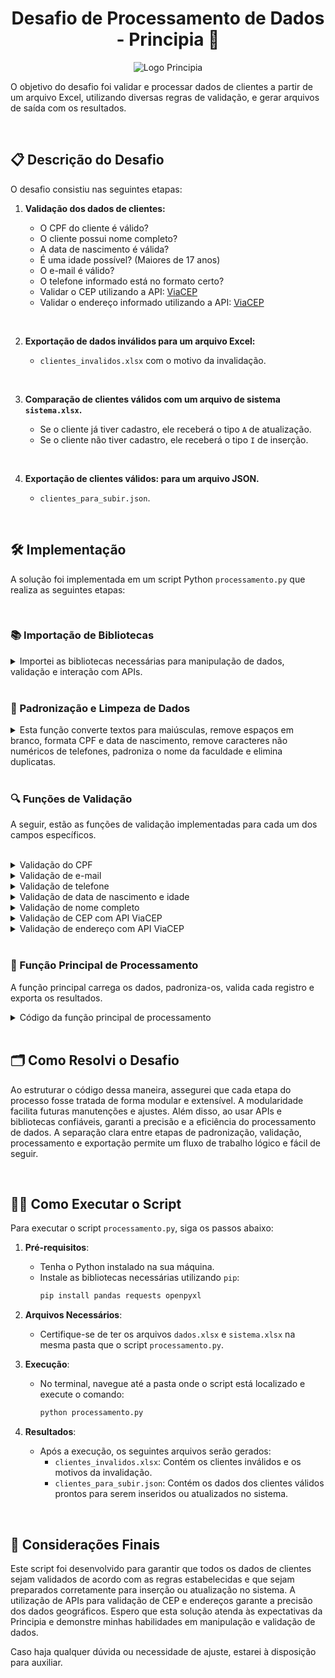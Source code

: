 <h1 align='center'>Desafio de Processamento de Dados - Principia 🚀</h1>

<p align="center">
  <img src="https://c5gwmsmjx1.execute-api.us-east-1.amazonaws.com/prod/dados_processo_seletivo/logo_empresa/147549/principia.jpg" alt="Logo Principia">
</p>

O objetivo do desafio foi validar e processar dados de clientes a partir de um arquivo Excel, utilizando diversas regras de validação, e gerar arquivos de saída com os resultados.

<br>

## 📋 Descrição do Desafio

O desafio consistiu nas seguintes etapas:
1. **Validação dos dados de clientes:**

   - O CPF do cliente é válido?
   - O cliente possui nome completo?
   - A data de nascimento é válida?
   - É uma idade possível? (Maiores de 17 anos)
   - O e-mail é válido?
   - O telefone informado está no formato certo?
   - Validar o CEP utilizando a API: [ViaCEP](https://viacep.com.br/)
   - Validar o endereço informado utilizando a API: [ViaCEP](https://viacep.com.br/)

<br>

2. **Exportação de dados inválidos para um arquivo Excel:**

    - `clientes_invalidos.xlsx` com o motivo da invalidação.

<br>

3. **Comparação de clientes válidos com um arquivo de sistema `sistema.xlsx`.**

   - Se o cliente já tiver cadastro, ele receberá o tipo `A` de atualização.
   - Se o cliente não tiver cadastro, ele receberá o tipo `I` de inserção.

<br>

4. **Exportação de clientes válidos: para um arquivo JSON.**

    - `clientes_para_subir.json`.

<br>

## 🛠 Implementação

A solução foi implementada em um script Python `processamento.py` que realiza as seguintes etapas:

<br>

### 📚 Importação de Bibliotecas


<details>

  <summary>Importei as bibliotecas necessárias para manipulação de dados, validação e interação com APIs.</summary>

```python
import pandas as pd
import re
import requests
from datetime import datetime
import json
```
</details>


<br>

### 🔧 Padronização e Limpeza de Dados

<details>
  <summary>Esta função converte textos para maiúsculas, remove espaços em branco, formata CPF e data de nascimento, remove caracteres não numéricos de telefones, padroniza o nome da faculdade e elimina duplicatas.</summary>

```python
def padronizar_e_limpar_dados(df):
    df['NOME'] = df['NOME'].str.upper().str.strip()
    df['Endereço'] = df['Endereço'].str.upper().str.strip()
    df['Bairro'] = df['Bairro'].str.upper().str.strip()
    df['Cidade'] = df['Cidade'].str.upper().str.strip()
    df['Estado'] = df['Estado'].str.upper().str.strip()
    df['Curso'] = df['Curso'].str.upper().str.strip()
    df['CPF'] = df['CPF'].apply(lambda x: re.sub(r'\D', '', str(x)).zfill(11)).str.strip()
    df['Data de Nascimento'] = pd.to_datetime(df['Data de Nascimento'], errors='coerce').dt.strftime('%Y-%m-%d').str.strip()
    df['Telefone'] = df['Telefone'].apply(lambda x: re.sub(r'\D', '', str(x)).strip())
    df['Faculdade'] = df['Faculdade'].str.lower().str.strip()
    df = df.drop_duplicates()
    return df
```
</details>

<br>

### 🔍 Funções de Validação

A seguir, estão as funções de validação implementadas para cada um dos campos específicos.

<br>

<details>
<summary>Validação do CPF</summary>

```python
# Verifica se o CPF é válido usando dígitos verificadores.
def validar_cpf(cpf):
    cpf = re.sub(r'\D', '', str(cpf)).zfill(11)
    if len(cpf) != 11:
        return False
    if cpf in [cpf[0] * 11 for _ in range(10)]:
        return False
    for i in range(9, 11):
        value = sum((int(cpf[num]) * ((i+1) - num) for num in range(0, i)))
        digit = ((value * 10) % 11) % 10
        if digit != int(cpf[i]):
            return False
    return True
```
</details>


<details>
<summary>Validação de e-mail</summary>

```python
# Verifica se o e-mail está no formato correto usando expressões regulares.
def validar_email(email):
    pattern = r'^[\w\.-]+@[\w\.-]+\.\w+$'
    return re.match(pattern, email) is not None
```
</details>


<details>
<summary>Validação de telefone</summary>

```python
#  Verifica se o telefone está no formato correto (10 ou 11 dígitos).
def validar_telefone(telefone):
    return re.match(r'^\d{10,11}$', str(telefone)) is not None
```
</details>


<details>
<summary>Validação de data de nascimento e idade</summary>

```python
# Verifica se a data é válida e se a pessoa tem mais de 17 anos.
def validar_data_nascimento(data_nascimento):
    try:
        data = datetime.strptime(data_nascimento, '%Y-%m-%d')
        idade = (datetime.now() - data).days // 365
        return idade >= 18
    except ValueError:
        return False
```
</details>


<details>
<summary>Validação de nome completo</summary>

```python
# Verifica se o nome contém pelo menos duas palavras.
def validar_nome_completo(nome):
    return len(nome.split()) >= 2
```
</details>


<details>
<summary>Validação de CEP com API ViaCEP</summary>

```python
# Verifica se o CEP é válido e retorna os dados do endereço.
def validar_cep(cep):
    response = requests.get(f'https://viacep.com.br/ws/{cep}/json/')
    if response.status_code == 200):
        data = response.json()
        if data.get('erro'):
            return False, {}
        return True, data
    return False, {}
```
</details>


<details>
<summary>Validação de endereço com API ViaCEP</summary>

```python
# Verifica se o endereço corresponde ao CEP fornecido.
def validar_endereco(data, endereco, bairro, cidade, estado):
    return (data['logradouro'].upper() in endereco and
            data['bairro'].upper() == bairro and
            data['localidade'].upper() == cidade and
            data['uf'].upper() == estado)
```
</details>

<br>

### 🧩 Função Principal de Processamento

A função principal carrega os dados, padroniza-os, valida cada registro e exporta os resultados.

<details>
  <summary>Código da função principal de processamento</summary>

```python
def processar_dados():
    # Carregar e padronizar os dados
    caminho_arquivo = 'dados.xlsx'
    df = pd.read_excel(caminho_arquivo)
    df_limpo = padronizar_e_limpar_dados(df)
    print("Dados padronizados.")

    # Validar os dados
    clientes_validos = []
    clientes_invalidos = []

    for index, row in df_limpo.iterrows():
        motivos_invalidos = []
        
        if não validar_cpf(row['CPF']):
            motivos_invalidos.append("CPF inválido")
        if não validar_nome_completo(row['NOME']):
            motivos_invalidos.append("Nome incompleto")
        if não validar_data_nascimento(row['Data de Nascimento']):
            motivos_invalidos.append("Data de nascimento inválida ou idade menor que 18")
        if não validar_email(row['Email']):
            motivos_invalidos.append("Email inválido")
        if não validar_telefone(row['Telefone']):
            motivos_invalidos.append("Telefone inválido")
        
        cep_valido, data_cep = validar_cep(row['CEP'])
        if não cep_valido:
            motivos_invalidos.append("CEP inválido")
        elif não validar_endereco(data_cep, row['Endereço'], row['Bairro'], row['Cidade'], row['Estado']):
            motivos_invalidos.append("Endereço não corresponde ao CEP")
        
        if motivos_invalidos:
            row['Motivo'] = ", ".join(motivos_invalidos)
            clientes_invalidos.append(row)
        else:
            clientes_validos.append(row)

    df_clientes_validos = pd.DataFrame(clientes_validos)
    df_clientes_invalidos = pd.DataFrame(clientes_invalidos)
    df_clientes_invalidos.to_excel('clientes```markdown
invalidos.xlsx', index=False)
    print("Validação concluída. Arquivo 'clientes_invalidos.xlsx' foi gerado.")

    # Comparar com o sistema
    sistema_path = 'sistema.xlsx'
    df_sistema = pd.read_excel(sistema_path)
    df_clientes_validos['CPF'] = df_clientes_validos['CPF'].apply(lambda x: re.sub(r'\D', '', str(x)).zfill(11))
    df_sistema['cpf'] = df_sistema['cpf'].apply(lambda x: re.sub(r'\D', '', str(x)).zfill(11))
    df_clientes_validos['TIPO'] = 'I'
    df_clientes_validos.loc[df_clientes_validos['CPF'].isin(df_sistema['cpf']), 'TIPO'] = 'A'
    print("Comparação concluída.")

    # Converter para JSON
    def converter_para_json(df):
        clientes = []
        for index, row in df.iterrows():
            cliente = {
                "id": f"{row['Faculdade']}-{row['CPF']}",
                "agrupador": row['Faculdade'],
                "tipoPessoa": "FISICA",
                "nome": row['NOME'],
                "cpf": row['CPF'],
                "dataNascimento": row['Data de Nascimento'],
                "tipo": row['TIPO'],
                "enderecos": [
                    {
                        "cep": row['CEP'],
                        "logradouro": row['Endereço'],
                        "bairro": row['Bairro'],
                        "cidade": row['Cidade'],
                        "numero": str(row['Numero']),
                        "uf": row['Estado']
                    }
                ],
                "emails": [
                    {
                        "email": row['Email']
                    }
                ],
                "telefones": [
                    {
                        "tipo": "CELULAR",
                        "ddd": row['Telefone'][:2],
                        "telefone": row['Telefone'][2:]
                    }
                ],
                "informacoesAdicionais": [
                    {
                        "campo": "cpf_aluno",
                        "linha": index + 2,
                        "coluna": 2,
                        "valor": row['CPF']
                    },
                    {
                        "campo": "registro_aluno",
                        "linha": index + 2,
                        "coluna": 12,
                        "valor": str(row['RA'])
                    },
                    {
                        "campo": "nome_aluno",
                        "linha": index + 2,
                        "coluna": 1,
                        "valor": row['NOME']
                    }
                ]
            }
            clientes.append(cliente)
        return clientes

    clientes_json = converter_para_json(df_clientes_validos)

    output_json_path = 'clientes_para_subir.json'
    with open(output_json_path, 'w', encoding='utf-8') as f:
        json.dump(clientes_json, f, ensure_ascii=False, indent=4)

    print("Conversão concluída. Arquivo 'clientes_para_subir.json' foi gerado.")

if __name__ == "__main__":
    processar_dados()
```
</details>

<br>

## 🗂 Como Resolvi o Desafio

Ao estruturar o código dessa maneira, assegurei que cada etapa do processo fosse tratada de forma modular e extensível. A modularidade facilita futuras manutenções e ajustes. Além disso, ao usar APIs e bibliotecas confiáveis, garanti a precisão e a eficiência do processamento de dados. A separação clara entre etapas de padronização, validação, processamento e exportação permite um fluxo de trabalho lógico e fácil de seguir.

<br>

## 🏃‍♂️ Como Executar o Script

Para executar o script `processamento.py`, siga os passos abaixo:

1. **Pré-requisitos**:
   - Tenha o Python instalado na sua máquina.
   - Instale as bibliotecas necessárias utilizando `pip`:
     ```bash
     pip install pandas requests openpyxl
     ```

2. **Arquivos Necessários**:
   - Certifique-se de ter os arquivos `dados.xlsx` e `sistema.xlsx` na mesma pasta que o script `processamento.py`.

3. **Execução**:
   - No terminal, navegue até a pasta onde o script está localizado e execute o comando:
     ```bash
     python processamento.py
     ```

4. **Resultados**:
   - Após a execução, os seguintes arquivos serão gerados:
     - `clientes_invalidos.xlsx`: Contém os clientes inválidos e os motivos da invalidação.
     - `clientes_para_subir.json`: Contém os dados dos clientes válidos prontos para serem inseridos ou atualizados no sistema.

<br>

## 🤝 Considerações Finais

Este script foi desenvolvido para garantir que todos os dados de clientes sejam validados de acordo com as regras estabelecidas e que sejam preparados corretamente para inserção ou atualização no sistema. A utilização de APIs para validação de CEP e endereços garante a precisão dos dados geográficos. Espero que esta solução atenda às expectativas da Principia e demonstre minhas habilidades em manipulação e validação de dados.

Caso haja qualquer dúvida ou necessidade de ajuste, estarei à disposição para auxiliar.